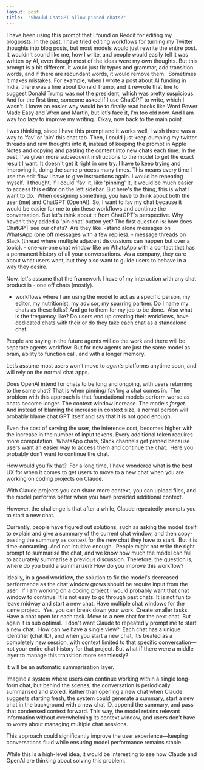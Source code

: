 ```yaml
---
layout: post
title:  "Should ChatGPT allow pinned chats?"
---
```


I have been using this prompt that I found on Reddit for editing my blogposts. In the past, I have tried editing workflows for turning my Twitter thoughts into blog posts, but most models would just rewrite the entire post. It wouldn't sound like me, how I write, and people would easily tell it was written by AI, even though most of the ideas were my own thoughts. But this prompt is a bit different. It would just fix typos and grammar, add transition words, and if there are redundant words, it would remove them.  Sometimes it makes mistakes. For example, when I wrote a post about AI funding in India, there was a line about Donald Trump, and it rewrote that line to suggest Donald Trump was not the president, which was pretty suspicious.  And for the first time, someone asked if I use ChatGPT to write, which I wasn't. I know an easier way would be to finally read books like Word Power Made Easy and  Wren and Martin, but let’s face it, I'm too old now. And I am way too lazy to improve my writing.  Okay, now back to the main point. 

I was thinking, since I have this prompt and it works well, I wish there was a way to 'fav' or 'pin' this chat tab.  Then, I could just keep dumping my twitter threads and raw thoughts into it, instead of keeping the prompt in Apple Notes and copying and pasting the content into new chats each time. In the past, I've given more subsequent instructions to the model to get the exact result I want. It doesn't get it right in one try. I have to keep trying and improving it, doing the same process many times. This means every time I use the edit flow I have to give instructions again. I would be repeating myself.  I thought, if I could 'fav' it, like 'pinning' it, it would be much easier to access this editor on the left sidebar. But here's the thing, this is what I want to do.  When designing something, you have to think about both the user (me) and ChatGPT (OpenAI). So, I want to fav my chat because it would be easier for me to pin these workflows and continue the conversation. But let's think about it from ChatGPT's perspective. Why haven't they added a 'pin chat' button yet? The first question is: how does ChatGPT see our chats?  Are they like  -stand alone messages on WhatsApp (one off messages with a few replies). - message threads on Slack (thread where multiple adjacent discussions can happen but over a topic). - one-on-one chat window like on WhatsApp with a contact that has a permanent history of all your conversations.
 As a company, they care about what users want, but they also want to guide users to behave in a way they desire.

Now, let's assume that the framework I have of my interaction with any chat product is -  one off chats (mostly).
-  workflows where I am using the model to act as a specific person, my editor, my nutritionist, my advisor, my sparring partner. Do I name my chats as these folks? And go to them for my job to be done.
 Also what is the frequency like? Do users end up creating their workflows, have dedicated chats with their  or do they take each chat as a standalone chat.

People are saying in the future agents will do the work and there will be separate agents workflow. But for now agents are just the same model as brain, ability to function call, and with a longer memory.

Let’s assume most users won’t move to *agents* platforms anytime soon, and will rely on the normal chat apps.

Does OpenAI intend for chats to be long and ongoing, with users returning to the same chat? That is when pinning/ fav’ing a chat comes in.  The problem with this approach is that foundational models perform worse as chats become longer. The context window increase. The models *forget*. And instead of blaming the increase in context size, a normal person will probably blame chat GPT itself and say that it is not good enough.

Even the cost of serving the user, the inference cost, becomes higher with the increase in the number of input tokens. Every additional token requires more computation.  WhatsApp chats, Slack channels get pinned because users want an easier way to access them and continue the chat.  Here you probably don’t want to continue the chat.

How would you fix that? 
For a long time, I have wondered what is the best UX for when it comes to get users to move to a new chat when you are working on coding projects on Claude.

With Claude projects you can share more context, you can upload files, and the model performs better when you have provided additional context.

However, the challenge is that after a while, Claude repeatedly prompts you to start a new chat.

Currently, people have figured out solutions, such as asking the model itself to explain and give a summary of the current chat window, and then copy-pasting the summary as context for the new chat they have to start.  But it is time-consuming. And not intuitive enough.  People might not write the right prompt to summarise the chat, and we know how much the model can fail to accurately summarise a previous discussion. Therefore, the question is, where do you build a summarizer? How do you improve this workflow?

Ideally, in a good workflow, the solution to fix the model's decreased performance as the chat window grows should be require input from the user.  If I am working on a coding project I would probably want that chat window to continue. It is not easy to go through past chats. It is not fun to leave midway and start a new chat. Have multiple chat windows for the same project.  Yes, you can break down your work. Create smaller tasks. Have a chat open for each task. Move to a new chat for the next chat. But again it is sub optimal.  I don't want Claude to repeatedly prompt me to start a new chat. 
 How can we have a single view?  Each chat has a unique identifier (chat ID), and when you start a new chat, it’s treated as a completely new session, with context limited to that specific conversation—not your entire chat history for that project. But what if there were a middle layer to manage this transition more seamlessly?

It will be an automatic summarisation layer.

Imagine a system where users can continue working within a single long-form chat, but behind the scenes, the conversation is periodically summarised and stored. Rather than opening a new chat when Claude suggests starting fresh, the system could generate a summary, start a new chat in the background with a new chat ID, append the summary, and pass that condensed context forward. This way, the model retains relevant information without overwhelming its context window, and users don’t have to worry about managing multiple chat sessions.

This approach could significantly improve the user experience—keeping conversations fluid while ensuring model performance remains stable.

While this is a high-level idea, it would be interesting to see how Claude and OpenAI are thinking about solving this problem.
